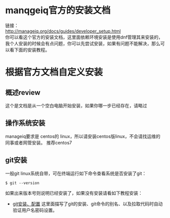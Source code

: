 # manqgeiq官方的安装文档 #

链接：  
http://manageiq.org/docs/guides/developer_setup.html  
你可以看这个官方的安装文档，这里面依赖环境安装是使用dnf管理其来安装的，我个人安装的时候会有点问题，你可以先尝试安装，如果有问题不能解决，那么可以看下面的安装教程。

# 根据官方文档自定义安装 #

## 概述review ##

这个是文档是从一个空白电脑开始安装，如果你哪一步已经存在，请略过

## 操作系统安装 ##

manageiq要求是 centos的 linux，所以请安装centos版linux，不会请找运维的同事或者网管安装。
推荐centos7

## git安装 ##

一般git linux系统自带，可在终端运行如下命令查看系统是否安装了git：
```
$ git --version
```
如果出来版本号则说明已经安装了，如果没有安装请看如下教程安装：  
* [git安装、配置](https://bitbucket.org/yulilong/my_wiki/wiki/git%E5%AE%89%E8%A3%85%E3%80%81%E9%85%8D%E7%BD%AE) 
这里面描写了git的安装、git命令的别名、以及拉取代码时自动验证用户名密码设置。

